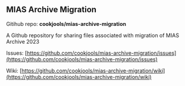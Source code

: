 ## MIAS Archive Migration 

Gitihub repo: **cookjools/mias-archive-migration**

A Github repository for sharing files associated with migration of MIAS Archive 2023

Issues: [https://github.com/cookjools/mias-archive-migration/issues](https://github.com/cookjools/mias-archive-migration/issues)

Wiki: [https://github.com/cookjools/mias-archive-migration/wiki](https://github.com/cookjools/mias-archive-migration/wiki)
